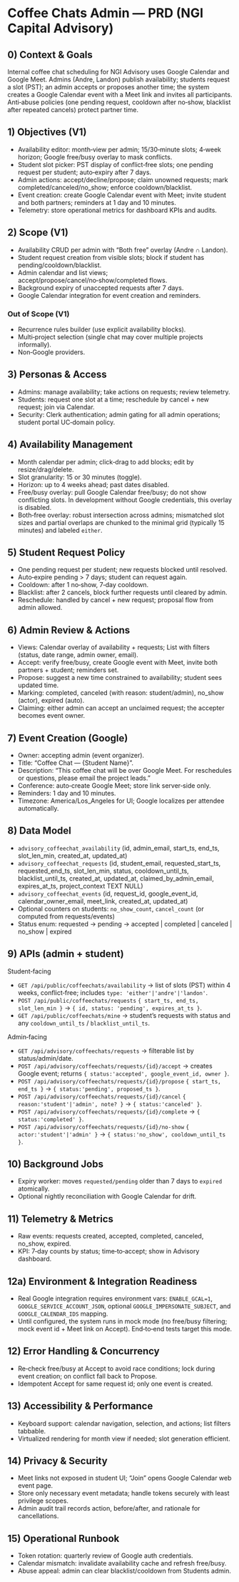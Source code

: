 # Coffee Chats Admin — PRD (NGI Capital Advisory)

## 0) Context & Goals
Internal coffee chat scheduling for NGI Advisory uses Google Calendar and Google Meet. Admins (Andre, Landon) publish availability; students request a slot (PST); an admin accepts or proposes another time; the system creates a Google Calendar event with a Meet link and invites all participants. Anti‑abuse policies (one pending request, cooldown after no‑show, blacklist after repeated cancels) protect partner time.

## 1) Objectives (V1)
- Availability editor: month‑view per admin; 15/30‑minute slots; 4‑week horizon; Google free/busy overlay to mask conflicts.
- Student slot picker: PST display of conflict‑free slots; one pending request per student; auto‑expiry after 7 days.
- Admin actions: accept/decline/propose; claim unowned requests; mark completed/canceled/no_show; enforce cooldown/blacklist.
- Event creation: create Google Calendar event with Meet; invite student and both partners; reminders at 1 day and 10 minutes.
- Telemetry: store operational metrics for dashboard KPIs and audits.

## 2) Scope (V1)
- Availability CRUD per admin with “Both free” overlay (Andre ∩ Landon).
- Student request creation from visible slots; block if student has pending/cooldown/blacklist.
- Admin calendar and list views; accept/propose/cancel/no‑show/completed flows.
- Background expiry of unaccepted requests after 7 days.
- Google Calendar integration for event creation and reminders.

### Out of Scope (V1)
- Recurrence rules builder (use explicit availability blocks).
- Multi‑project selection (single chat may cover multiple projects informally).
- Non‑Google providers.

## 3) Personas & Access
- Admins: manage availability; take actions on requests; review telemetry.
- Students: request one slot at a time; reschedule by cancel + new request; join via Calendar.
- Security: Clerk authentication; admin gating for all admin operations; student portal UC‑domain policy.

## 4) Availability Management
- Month calendar per admin; click‑drag to add blocks; edit by resize/drag/delete.
- Slot granularity: 15 or 30 minutes (toggle).
- Horizon: up to 4 weeks ahead; past dates disabled.
- Free/busy overlay: pull Google Calendar free/busy; do not show conflicting slots. In development without Google credentials, this overlay is disabled.
- Both‑free overlay: robust intersection across admins; mismatched slot sizes and partial overlaps are chunked to the minimal grid (typically 15 minutes) and labeled `either`.

## 5) Student Request Policy
- One pending request per student; new requests blocked until resolved.
- Auto‑expire pending > 7 days; student can request again.
- Cooldown: after 1 no‑show, 7‑day cooldown.
- Blacklist: after 2 cancels, block further requests until cleared by admin.
- Reschedule: handled by cancel + new request; proposal flow from admin allowed.

## 6) Admin Review & Actions
- Views: Calendar overlay of availability + requests; List with filters (status, date range, admin owner, email).
- Accept: verify free/busy, create Google event with Meet, invite both partners + student; reminders set.
- Propose: suggest a new time constrained to availability; student sees updated time.
- Marking: completed, canceled (with reason: student/admin), no_show (actor), expired (auto).
- Claiming: either admin can accept an unclaimed request; the accepter becomes event owner.

## 7) Event Creation (Google)
- Owner: accepting admin (event organizer).
- Title: “Coffee Chat — {Student Name}”.
- Description: “This coffee chat will be over Google Meet. For reschedules or questions, please email the project leads.”
- Conference: auto‑create Google Meet; store link server‑side only.
- Reminders: 1 day and 10 minutes.
- Timezone: America/Los_Angeles for UI; Google localizes per attendee automatically.

## 8) Data Model
- `advisory_coffeechat_availability` (id, admin_email, start_ts, end_ts, slot_len_min, created_at, updated_at)
- `advisory_coffeechat_requests` (id, student_email, requested_start_ts, requested_end_ts, slot_len_min, status, cooldown_until_ts, blacklist_until_ts, created_at, updated_at, claimed_by_admin_email, expires_at_ts, project_context TEXT NULL)
- `advisory_coffeechat_events` (id, request_id, google_event_id, calendar_owner_email, meet_link, created_at, updated_at)
- Optional counters on students: `no_show_count`, `cancel_count` (or computed from requests/events)
- Status enum: requested → pending → accepted | completed | canceled | no_show | expired

## 9) APIs (admin + student)
Student‑facing
- `GET /api/public/coffeechats/availability` → list of slots (PST) within 4 weeks, conflict‑free; includes `type: 'either'|'andre'|'landon'`.
- `POST /api/public/coffeechats/requests` `{ start_ts, end_ts, slot_len_min }` → `{ id, status: 'pending', expires_at_ts }`.
- `GET /api/public/coffeechats/mine` → student’s requests with status and any `cooldown_until_ts` / `blacklist_until_ts`.

Admin‑facing
- `GET /api/advisory/coffeechats/requests` → filterable list by status/admin/date.
- `POST /api/advisory/coffeechats/requests/{id}/accept` → creates Google event; returns `{ status:'accepted', google_event_id, owner }`.
- `POST /api/advisory/coffeechats/requests/{id}/propose` `{ start_ts, end_ts }` → `{ status:'pending', proposed_ts }`.
- `POST /api/advisory/coffeechats/requests/{id}/cancel` `{ reason:'student'|'admin', note? }` → `{ status:'canceled' }`.
- `POST /api/advisory/coffeechats/requests/{id}/complete` → `{ status:'completed' }`.
- `POST /api/advisory/coffeechats/requests/{id}/no-show` `{ actor:'student'|'admin' }` → `{ status:'no_show', cooldown_until_ts }`.

## 10) Background Jobs
- Expiry worker: moves `requested/pending` older than 7 days to `expired` atomically.
- Optional nightly reconciliation with Google Calendar for drift.

## 11) Telemetry & Metrics
- Raw events: requests created, accepted, completed, canceled, no_show, expired.
- KPI: 7‑day counts by status; time‑to‑accept; show in Advisory dashboard.

## 12a) Environment & Integration Readiness
- Real Google integration requires environment vars: `ENABLE_GCAL=1`, `GOOGLE_SERVICE_ACCOUNT_JSON`, optional `GOOGLE_IMPERSONATE_SUBJECT`, and `GOOGLE_CALENDAR_IDS` mapping.
- Until configured, the system runs in mock mode (no free/busy filtering; mock event id + Meet link on Accept). End‑to‑end tests target this mode.

## 12) Error Handling & Concurrency
- Re‑check free/busy at Accept to avoid race conditions; lock during event creation; on conflict fall back to Propose.
- Idempotent Accept for same request id; only one event is created.

## 13) Accessibility & Performance
- Keyboard support: calendar navigation, selection, and actions; list filters tabbable.
- Virtualized rendering for month view if needed; slot generation efficient.

## 14) Privacy & Security
- Meet links not exposed in student UI; “Join” opens Google Calendar web event page.
- Store only necessary event metadata; handle tokens securely with least privilege scopes.
- Admin audit trail records action, before/after, and rationale for cancellations.

## 15) Operational Runbook
- Token rotation: quarterly review of Google auth credentials.
- Calendar mismatch: invalidate availability cache and refresh free/busy.
- Abuse appeal: admin can clear blacklist/cooldown from Students admin.
